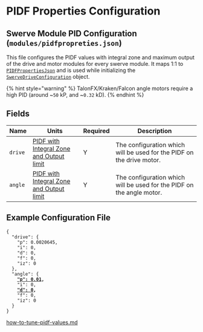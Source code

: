 # PIDF Properties Configuration

## Swerve Module PID Configuration (`modules/pidfpropreties.json`)

This file configures the PIDF values with integral zone and maximum output of the drive and motor modules for every swerve module. It maps 1:1 to [`PIDFPropertiesJson`](https://broncbotz3481.github.io/YAGSL/swervelib/parser/json/PIDFPropertiesJson.html) and is used while initializing the [`SwerveDriveConfiguration`](https://broncbotz3481.github.io/YAGSL/swervelib/parser/SwerveDriveConfiguration.html) object.

{% hint style="warning" %}
TalonFX/Kraken/Falcon angle motors require a high PID (around \~`50` kP, and \~`0.32` kD).&#x20;
{% endhint %}

## Fields

<table data-full-width="true"><thead><tr><th>Name</th><th>Units</th><th>Required</th><th>Description</th></tr></thead><tbody><tr><td><code>drive</code></td><td><a href="pidf.md">PIDF with Integral Zone and Output limit</a></td><td>Y</td><td>The configuration which will be used for the PIDF on the drive motor.</td></tr><tr><td><code>angle</code></td><td><a href="pidf.md">PIDF with Integral Zone and Output limit</a></td><td>Y</td><td>The configuration which will be used for the PIDF on the angle motor.</td></tr></tbody></table>

## Example Configuration File

<pre class="language-json"><code class="lang-json">{
  "drive": {
    "p": 0.0020645,
    "i": 0,
    "d": 0,
    "f": 0,
    "iz": 0
  },
  "angle": {
<strong>    <a data-footnote-ref href="#user-content-fn-1">"p": 0.01</a>,
</strong>    "i": 0,
<strong>    <a data-footnote-ref href="#user-content-fn-2">"d": 0</a>,
</strong>    "f": 0,
    "iz": 0
  }
}
</code></pre>

[how-to-tune-pidf-values.md](../../how-to-tune-pidf-values.md "mention")

[^1]: For TalonFX motor controllers like Krakens and Falcons, this should be around `50`. See more information [how-to-tune-pidf-values.md](../../how-to-tune-pidf-values.md "mention")

[^2]: For TalonFX motor controllers this should be around `0.32`. See more information [how-to-tune-pidf-values.md](../../how-to-tune-pidf-values.md "mention")
